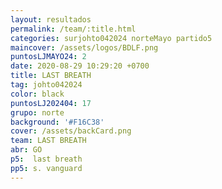 ```yaml
---
layout: resultados
permalink: /team/:title.html
categories: surjohto042024 norteMayo partido5
maincover: /assets/logos/BDLF.png
puntosLJMAYO24: 2
date: 2020-08-29 10:29:20 +0700
title: LAST BREATH
tag: johto042024
color: black
puntosLJ202404: 17
grupo: norte
background: '#F16C38'
cover: /assets/backCard.png
team: LAST BREATH
abr: GO
p5:  last breath
pp5: s. vanguard
---
```



